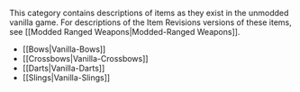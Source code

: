 
This category contains descriptions of items as they exist in the unmodded vanilla game. For descriptions of the Item Revisions versions of these items, see [[Modded Ranged Weapons|Modded-Ranged Weapons]].

- [[Bows|Vanilla-Bows]]
- [[Crossbows|Vanilla-Crossbows]]
- [[Darts|Vanilla-Darts]]
- [[Slings|Vanilla-Slings]]

